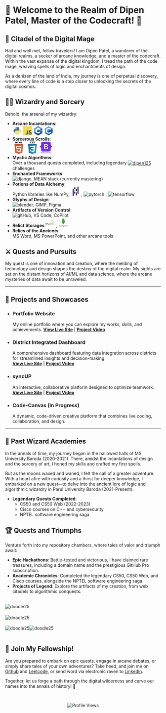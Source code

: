 # 🐉 Welcome to the Realm of Dipen Patel, Master of the Codecraft! 🚀 #

## 🏰 Citadel of the Digital Mage

Hail and well met, fellow travelers! I am Dipen Patel, a wanderer of the digital realms, a seeker of arcane knowledge, and a master of the codecraft. Within the vast expanse of the digital kingdom, I tread the path of the code mage, weaving spells of logic and enchantments of design.

As a denizen of the land of India, my journey is one of perpetual discovery, where every line of code is a step closer to unlocking the secrets of the digital cosmos.

## 🧙‍♂️ Wizardry and Sorcery

Behold, the arsenal of my wizardry:

- **Arcane Incantations**:<br><img src="https://raw.githubusercontent.com/devicons/devicon/master/icons/python/python-original.svg" alt="python" width="30" height="30"> <img src="https://raw.githubusercontent.com/devicons/devicon/master/icons/javascript/javascript-original.svg" alt="javascript" width="30" height="30"> <img src="https://raw.githubusercontent.com/devicons/devicon/master/icons/cplusplus/cplusplus-original.svg" alt="cplusplus" width="30" height="30"> <img src="https://raw.githubusercontent.com/devicons/devicon/master/icons/c/c-original.svg" alt="c" width="30" height="30">
- **Sorcerous Scrolls**:<br> <img src="https://raw.githubusercontent.com/devicons/devicon/master/icons/html5/html5-original-wordmark.svg" alt="html5" width="40" height="40"> <img src="https://raw.githubusercontent.com/devicons/devicon/master/icons/css3/css3-original-wordmark.svg" alt="css3" width="40" height="40"> <img src="https://raw.githubusercontent.com/devicons/devicon/master/icons/bootstrap/bootstrap-plain-wordmark.svg" alt="bootstrap" width="40" height="40">
- **Mystic Algorithms**:<br> Over a thousand quests completed, including legendary <a href="https://leetcode.com/DIPEN125/"> <img align="center" src="https://raw.githubusercontent.com/rahuldkjain/github-profile-readme-generator/master/src/images/icons/Social/leet-code.svg" alt="dipen125" height="20" width="30"></a> challenges
- **Enchanted Frameworks**:<br> <img src="https://cdn.worldvectorlogo.com/logos/django.svg" alt="django" width="30" height="30">, MEAN stack (currently mastering)
- **Potions of Data Alchemy**:<br> Python libraries like NumPy, <img src="https://raw.githubusercontent.com/devicons/devicon/2ae2a900d2f041da66e950e4d48052658d850630/icons/pandas/pandas-original.svg" alt="pandas" width="30" height="30"> , <img src="https://www.vectorlogo.zone/logos/pytorch/pytorch-icon.svg" alt="pytorch" width="30" height="30"> , <img src="https://www.vectorlogo.zone/logos/tensorflow/tensorflow-icon.svg" alt="tensorflow" width="30" height="30">
- **Glyphs of Design**:<br> <img src="https://download.blender.org/branding/community/blender_community_badge_white.svg" alt="blender" width="30" height="30">, GIMP, Figma
- **Artifacts of Version Control**:<br> <img src="https://www.vectorlogo.zone/logos/git-scm/git-scm-icon.svg" alt="git" width="30" height="30">Hub, VS Code, CoPilot
- **Relict Storages**:<img src="https://raw.githubusercontent.com/devicons/devicon/master/icons/mysql/mysql-original-wordmark.svg" alt="mysql" width="30" height="30"> , <img src="https://raw.githubusercontent.com/devicons/devicon/master/icons/mongodb/mongodb-original-wordmark.svg" alt="mongodb" width="30" height="30">
- **Relics of the Ancients**:<br> MS Word, MS PowerPoint, and other arcane tools

## ⚔️ Quests and Pursuits

My quest is one of innovation and creation, where the melding of technology and design shapes the destiny of the digital realm. My sights are set on the distant horizons of AI/ML and data science, where the arcane mysteries of data await to be unraveled.

---

## 💼 Projects and Showcases

- ### **Portfolio Website**<br>
  My online portfolio where you can explore my works, skills, and achievements. [**View Live Site**](#) | [**Project Video**](#)

- ### **District Integrated Dashboard**<br>
  A comprehensive dashboard featuring data integration across districts for streamlined insights and decision-making.<br>
  [**View Live Site**](#) | [**Project Video**](#)

- ### **syncUP**<br>
  An interactive, collaborative platform designed to optimize teamwork. [**View Live Site**](#) | [**Project Video**](#)

- ### **Code-Canvas** (In Progress)<br>
  A dynamic, code-driven creative platform that combines live coding, collaboration, and design.

---

## 📜 Past Wizard Academies

In the annals of time, my journey began in the hallowed halls of MS University Baroda (2020-2021). There, amidst the incantations of design and the sorcery of art, I honed my skills and crafted my first spells.

But as the moons waxed and waned, I felt the call of a greater adventure. With a heart afire with curiosity and a thirst for deeper knowledge, I embarked on a new quest—to delve into the ancient lore of logic and algorithmic wizardry in Parul University Baroda (2021-Present).

- **Legendary Quests Completed**: 
    - CS50 and CS50 Web (2022-2023)
    - Cisco courses on C++ and cybersecurity
    - NPTEL software engineering saga

## 🏆 Quests and Triumphs

Venture forth into my repository chambers, where tales of valor and triumph await:

- **Epic Hackathons**: Battle-tested and victorious, I have claimed rare treasures, including a domain name and the prestigious GitHub Pro subscription.
- **Academic Chronicles**: Completed the legendary CS50, CS50 Web, and Cisco courses, alongside the NPTEL software engineering saga.
- **Projects of Legend**: Explore the artifacts of my creation, from web citadels to algorithmic conquests.

<br>
<div>
    <img align="center" src="https://github-readme-stats.vercel.app/api?username=doodle25&amp;show_icons=true&amp;locale=en" alt="doodle25">
</div>
<br>
<div>
    <img align="center" src="https://github-readme-streak-stats.herokuapp.com/?user=doodle25&amp;" alt="doodle25">
</div>
<br>
<div style="display:flex;">
    <img align="left" src="https://github-readme-stats.vercel.app/api/top-langs?username=doodle25&amp;show_icons=true&amp;locale=en&amp;layout=compact" alt="doodle25">
    <img src="https://github-profile-trophy.vercel.app/?username=doodle25&title=Commits,Stars,PullRequest" alt="doodle25">
</div>
<br>

## 🔗 Join My Fellowship!

Are you prepared to embark on epic quests, engage in arcane debates, or simply share tales of your own adventures? Take heed, and join me on [Github](https://github.com/DOodle25) and [Leetcode](https://leetcode.com/DIPEN125/), or send word via electronic raven to [LinkedIn](https://www.linkedin.com/in/dipen-patel-792296260/).

Together, let us forge a path through the digital wilderness and carve our names into the annals of history! 🌌

<br>
<!-- ![](https://komarev.com/ghpvc/?username=DOodle25&color=green) -->
<p align="center"> 
  <img src="https://komarev.com/ghpvc/?username=DOodle25&label=Profile%20views&color=0e75b6&style=flat" alt="Profile Views" />
</p>
